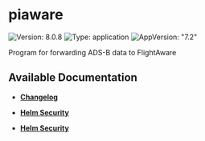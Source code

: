 # piaware

![Version: 8.0.8](https://img.shields.io/badge/Version-8.0.8-informational?style=flat-square) ![Type: application](https://img.shields.io/badge/Type-application-informational?style=flat-square) ![AppVersion: "7.2"](https://img.shields.io/badge/AppVersion-"7.2"-informational?style=flat-square)

Program for forwarding ADS-B data to FlightAware

## Available Documentation

- [**Changelog**](CHANGELOG)

- [**Helm Security**](container-security)

- [**Helm Security**](helm-security)

